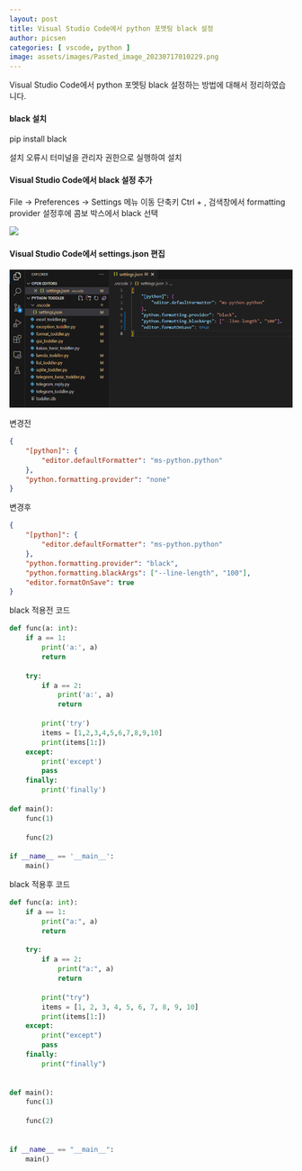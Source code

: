 ```yaml
---
layout: post
title: Visual Studio Code에서 python 포멧팅 black 설정
author: picsen
categories: [ vscode, python ]
image: assets/images/Pasted_image_20230717010229.png
---
```


Visual Studio Code에서 python 포멧팅 black 설정하는 방법에 대해서 정리하였습니다.

#### black 설치

pip install black

설치 오류시 터미널을 관리자 권한으로 실행하여 설치


#### Visual Studio Code에서 black 설정 추가
File -> Preferences -> Settings 메뉴 이동
단축키 Ctrl + ,
검색창에서 formatting provider 설정후에 콤보 박스에서 black 선택  
 

![](https://blog.kakaocdn.net/dn/cb7vXs/btslC4Ayd9Y/kMkss3jcSNU9FOnwkOdvVK/img.png)

#### Visual Studio Code에서 settings.json 편집

![](/assets/images/Pasted_image_20230717010113.png)

변경전
```json
{
    "[python]": {
        "editor.defaultFormatter": "ms-python.python"
    },
    "python.formatting.provider": "none"
}
```

변경후
```json
{
    "[python]": {
        "editor.defaultFormatter": "ms-python.python"
    },
    "python.formatting.provider": "black",
    "python.formatting.blackArgs": ["--line-length", "100"],
    "editor.formatOnSave": true
}
```

black 적용전 코드
```python
def func(a: int):
    if a == 1:
        print('a:', a)
        return

    try:
        if a == 2:
            print('a:', a)
            return

        print('try')
        items = [1,2,3,4,5,6,7,8,9,10]
        print(items[1:])
    except:
        print('except')
        pass
    finally:
        print('finally')

def main():
    func(1)

    func(2)

if __name__ == '__main__':
    main()

```

black 적용후 코드
```python
def func(a: int):
    if a == 1:
        print("a:", a)
        return

    try:
        if a == 2:
            print("a:", a)
            return

        print("try")
        items = [1, 2, 3, 4, 5, 6, 7, 8, 9, 10]
        print(items[1:])
    except:
        print("except")
        pass
    finally:
        print("finally")


def main():
    func(1)

    func(2)


if __name__ == "__main__":
    main()
```